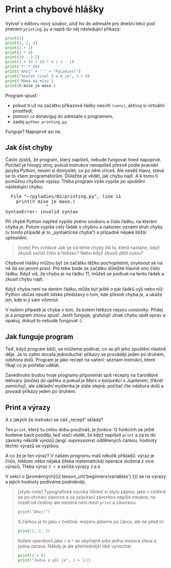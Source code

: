 # Print a chybové hlášky

Vytvoř v editoru nový soubor, ulož ho do adresáře pro dnešní lekci
pod jménem `printing.py` a napiš do něj následující příkazy:

```python
print(1)
print(1, 2, 3)
print(1 + 1)
print(3 * 8)
print(10 - 2.2)
print(3 + (4 + 6) * 8 / 2 - 1)
print('*' * 80)
print("Ahoj" + " " + "PyLadies!")
print("Součet čísel 3 a 8 je", 3 + 8)
print('Máma má mísu')
print(V míse je maso.)
```

Program spusť:
* pokud ti už na začátku příkazové řádky nesvítí `(venv)`,
  aktivuj si virtuální prostředí,
* pomocí `cd` donaviguj do adresáře s programem,
* zadej `python printing.py`.

Funguje? Napoprvé asi ne.

## Jak číst chyby

Často zjistíš, že program, který napíšeš, nebude fungovat hned napoprvé.
Počítač je hloupý stroj; pokud instrukce nenapíšeš přesně podle pravidel jazyka
Python, neumí si domyslet, co po něm chceš.
Ale nevěš hlavu, stává se to všem programátorům.
Důležité je vědět, jak chybu najít.
A k tomu ti pomůžou chybové výpisy.
Třeba program výše vypíše po spuštění následující chybu:

<pre>
  File "<span class="plhome">~/pyladies</span>/02/printing.py", line <span class="err-lineno">11</span>
    print(V míse je maso.)
               ^
<span class="err-exctype">SyntaxError</span>: invalid syntax
</pre>

Při chybě Python napřed vypíše
jméno souboru a <span class="err-lineno">číslo řádku</span>,
na kterém chyba je.
Potom vypíše celý řádek s chybou
a nakonec oznámí <span class="err-exctype">druh chyby</span>
(v tomto případě je to „syntaktická chyba“)
a případně nějaké bližší upřesnění.

> [note] Pro zvídavé
> Jak se od téhle chyby liší ta, která nastane, když zkusíš sečíst číslo a řetězec?
> Nebo když zkusíš dělit nulou?

Chybové hlášky můžou být ze začátku těžko pochopitelné,
zvyknout se na ně dá asi jenom praxí.
Pro tebe bude ze začátku důležité hlavně ono číslo řádku.
Když víš, že chyba je na řádku <span class="err-lineno">11</span>,
můžeš se podívat na tento řádek a zkusit chybu najít.

Když chyba není na daném řádku, může být ještě
o pár řádků výš nebo níž:
Python občas nesdílí lidské představy o tom, kde přesně chyba *je*,
a ukáže jen, kde si jí sám *všimnul*.

V našem případě je chyba v tom, že kolem řetězce nejsou uvozovky.
Přidej je a program znovu spusť.
Jestli funguje, gratuluji!
Jinak chybu opět oprav a opakuj, dokud to nebude fungovat :)

## Jak funguje program

Teď, když program běží, se můžeme podívat, co se při
jeho spuštění vlastně děje.
Je to zatím docela jednoduché: příkazy se provádějí jeden po druhém,
odshora dolů.
Program je jako recept na vaření: seznam instrukcí, které říkají co je potřeba
udělat.

Zanedlouho budou tvoje programy připomínat spíš recepty na
čarodějné lektvary (*počkej do úplňku a pokud je Mars
v konjunkci s Jupiterem, třikrát zamíchej*),
ale základní myšlenka je stále stejná:
počítač čte odshora dolů a provádí příkazy jeden po druhém.

## Print a výrazy

A z jakých že instrukcí se náš „recept“ skládá?

Ten `print`, který tu celou dobu používáš, je *funkce*.
O funkcích se ještě budeme bavit později,
teď stačí vědět, že když napíšeš `print`
a za to do závorky několik *výrazů* (angl. *expressions*)
oddělených čárkou, hodnoty těchto výrazů se vypíšou.

A co že je ten výraz?
V našem programu máš několik příkladů:
výraz je číslo, řetězec nebo nějaká (třeba matematická) operace
složená z více výrazů.
Třeba výraz `3 + 8` sečítá výrazy `3` a `8`.

V sekci o [proměnných]({{ lesson_url('beginners/variables') }}) se
na výrazy a jejich hodnoty podíváme podrobněji.

> [style-note] Typografická vsuvka
> Všimni si stylu zápisu: jako v češtině se po otvírací závorce a za
> ozavírací závorkou nepíše mezera; na rozdíl od češtiny ale mezera není
> mezi `print` a závorkou.
> ```python
> print("Ahoj!")
> ```
>
> S čárkou je to jako v češtině: mezeru píšeme po čárce, ale ne před ní:
> ```python
> print(1, 2, 3)
> ```
>
> Kolem operátorů jako `+` a `*` se obyčejně píše jedna mezera zleva a
> jedna zprava. Někdy je ale přehlednější obě vynechat:
> ```python
> print(2 + 8)
> print("Jedna a půl je", 1 + 1/2)
> ```
